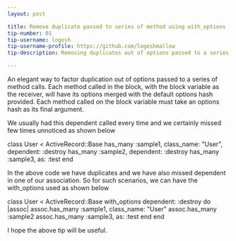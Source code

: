 ```yaml
---
layout: post

title: Remove duplicate passed to series of method using with_options
tip-number: 01
tip-username: logesh 
tip-username-profile: https://github.com/logeshmallow
tip-description: Removing duplicates out of options passed to a series of methods and avoid more bugs from forgetting to add the necessary options.

---
```


An elegant way to factor duplication out of options passed to a series of method calls. Each method called in the block, with the block variable as the receiver, will have its options merged with the default options hash provided. Each method called on the block variable must take an options hash as its final argument.

We usually had this dependent called every time and we certainly missed few times unnoticed as shown below

class User < ActiveRecord::Base
  has_many :sample1, class_name: "User", dependent: :destroy
  has_many :sample2, dependent: :destroy
  has_many :sample3, as: :test
end

In the above code we have duplicates and we have also missed dependent in one of our association. So for such scenarios, we can have the with_options used as shown below

class User < ActiveRecord::Base
  with_options dependent: :destroy do |assoc|
    assoc.has_many :sample1, class_name: "User"
    assoc.has_many :sample2
    assoc.has_many :sample3, as: :test
  end
end 


I hope the above tip will be useful.
